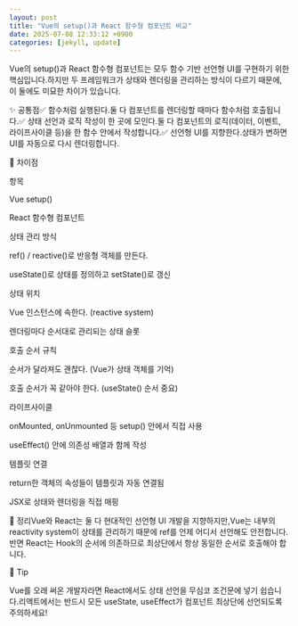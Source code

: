 ```yaml
---
layout: post
title: "Vue의 setup()과 React 함수형 컴포넌트 비교" 
date: 2025-07-08 12:33:12 +0900
categories: [jekyll, update]
---
```







Vue의 setup()과 React 함수형 컴포넌트는 모두 함수 기반 선언형 UI를 구현하기 위한 핵심입니다.하지만 두 프레임워크가 상태와 렌더링을 관리하는 방식이 다르기 때문에, 이 둘에도 미묘한 차이가 있습니다.




 







 



✨ 공통점✅ 함수처럼 실행된다.둘 다 컴포넌트를 렌더링할 때마다 함수처럼 호출됩니다.✅ 상태 선언과 로직 작성이 한 곳에 모인다.둘 다 컴포넌트의 로직(데이터, 이벤트, 라이프사이클 등)을 한 함수 안에서 작성합니다.✅ 선언형 UI를 지향한다.상태가 변하면 UI를 자동으로 다시 렌더링합니다.




 







 



🚧 차이점




 





항목

Vue setup()

React 함수형 컴포넌트

상태 관리 방식

ref() / reactive()로 반응형 객체를 만든다.

useState()로 상태를 정의하고 setState()로 갱신

상태 위치

Vue 인스턴스에 속한다. (reactive system)

렌더링마다 순서대로 관리되는 상태 슬롯

호출 순서 규칙

순서가 달라져도 괜찮다. (Vue가 상태 객체를 기억)

호출 순서가 꼭 같아야 한다. (useState() 순서 중요)

라이프사이클

onMounted, onUnmounted 등 setup() 안에서 직접 사용

useEffect() 안에 의존성 배열과 함께 작성

템플릿 연결

return한 객체의 속성들이 템플릿과 자동 연결됨

JSX로 상태와 렌더링을 직접 매핑






 







 



📝 정리Vue와 React는 둘 다 현대적인 선언형 UI 개발을 지향하지만,Vue는 내부의 reactivity system이 상태를 관리하기 때문에 ref를 언제 어디서 선언해도 안전합니다.반면 React는 Hook의 순서에 의존하므로 최상단에서 항상 동일한 순서로 호출해야 합니다.




 







 



📌 Tip




 



Vue를 오래 써온 개발자라면 React에서도 상태 선언을 무심코 조건문에 넣기 쉽습니다.리액트에서는 반드시 모든 useState, useEffect가 컴포넌트 최상단에 선언되도록 주의하세요!












 
